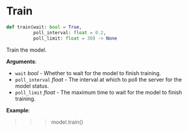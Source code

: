 # Train

```python
def train(wait: bool = True,
          poll_interval: float = 0.2,
          poll_limit: float = 30) -> None
```

Train the model.

**Arguments**:

- `wait` _bool_ - Whether to wait for the model to finish training.
- `poll_interval` _float_ - The interval at which to poll the server for the model status.
- `poll_limit` _float_ - The maximum time to wait for the model to finish training.
  

**Example**:

  >>> model.train()

<a id="model.Model.status"></a>

